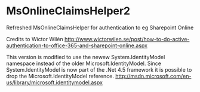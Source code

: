 MsOnlineClaimsHelper2
=====================

Refreshed MsOnlineClaimsHelper for authentication to eg Sharepoint Online

Credits to Wictor Wilén
http://www.wictorwilen.se/post/how-to-do-active-authentication-to-office-365-and-sharepoint-online.aspx

This version is modified to use the newew System.IdentityModel namespace instead of the older Microsoft.IdentityModel. Since System.IdentityModel is now part of the .Net 4.5 framework it is possible to drop the Microsoft.IdentityModel reference.
http://msdn.microsoft.com/en-us/library/microsoft.identitymodel.aspx
